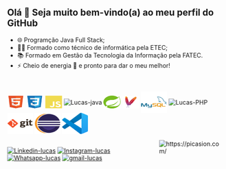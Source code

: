 ## Olá 🖖 Seja muito bem-vindo(a) ao meu perfil do GitHub
- 🌐 Programção Java Full Stack;
- 👨‍🎓 Formado como técnico de informática pela ETEC;
- 📚 Formado em Gestão da Tecnologia da Informação pela FATEC.
- ⚡ Cheio de energia 🚀 e pronto para dar o meu melhor!

##

<div style="display: inline_block"><br>
<img align="center" alt="Lucas-HTML" height="30" width="40" src="https://raw.githubusercontent.com/devicons/devicon/master/icons/html5/html5-original.svg">
<img align="center" alt="Lucas-CSS" height="30" width="40" src="https://raw.githubusercontent.com/devicons/devicon/master/icons/css3/css3-original.svg">
<img align="center" alt="Lucas-Js" height="30" width="40" src="https://raw.githubusercontent.com/devicons/devicon/master/icons/javascript/javascript-plain.svg">
<img align="center" alt="Lucas-java" height="50" width="60" src="https://cdn.jsdelivr.net/gh/devicons/devicon/icons/java/java-original-wordmark.svg">
<img align="center" alt="Lucas-spring" height="30" width="40" src="https://raw.githubusercontent.com/devicons/devicon/6910f0503efdd315c8f9b858234310c06e04d9c0/icons/spring/spring-original.svg">
<img align="center" alt="Lucas-Maven" height="30" width="40" src="https://raw.githubusercontent.com/devicons/devicon/6910f0503efdd315c8f9b858234310c06e04d9c0/icons/maven/maven-original.svg">
<img align="center" alt="Lucas-mysql" height="50" width="60" src="https://raw.githubusercontent.com/devicons/devicon/1119b9f84c0290e0f0b38982099a2bd027a48bf1/icons/mysql/mysql-original-wordmark.svg">
<img align="center" alt="Lucas-PHP" height="50" width="60"src="https://upload.wikimedia.org/wikipedia/commons/thumb/2/27/PHP-logo.svg/1200px-PHP-logo.svg.png">
<img align="center" alt="Lucas-git" height="50" width="60" src="https://raw.githubusercontent.com/devicons/devicon/1119b9f84c0290e0f0b38982099a2bd027a48bf1/icons/git/git-original-wordmark.svg">
<img align="center" alt="Lucas-eclipse" height="50" width="60"src="https://raw.githubusercontent.com/devicons/devicon/6910f0503efdd315c8f9b858234310c06e04d9c0/icons/eclipse/eclipse-original.svg">
<img align="center" alt="Lucas-vscode" height="50" width="60"src="https://raw.githubusercontent.com/devicons/devicon/6910f0503efdd315c8f9b858234310c06e04d9c0/icons/vscode/vscode-original.svg">

</div>

<a href="https://github.com/Lucas300/"><img align="right" src="https://i.picasion.com/pic92/6ac43cc62d8ba558b3ad177d1efe0d9a.gif" width="150" height="150" border="0" alt="https://picasion.com/"/>

## 

<div> 
<a href="https://www.linkedin.com/in/lucas-daniel-souza-dias/" target="_blank"><img alt="Linkedin-lucas" src="https://img.shields.io/badge/-LinkedIn-%230077B5?style=for-the-badge&logo=linkedin&logoColor=white" target="_blank"></a> 
<a href="https://www.instagram.com/lucas.kardashiann" target="_blank"><img alt="Instagram-lucas" src="https://img.shields.io/badge/-Instagram-%23E4405F?style=for-the-badge&logo=instagram&logoColor=white" target="_blank"></a>
<a href="https://wa.me//5511960943768" target="_blank"><img alt="Whatsapp-lucas" src="https://img.shields.io/badge/WhatsApp-25D366?style=for-the-badge&logo=whatsapp&logoColor=white"  target="_blank"></a> 
<a href = "mailto:ludaniel.sd@gmail.com"><img alt="gmail-lucas" src="https://img.shields.io/badge/Gmail-D14836?style=for-the-badge&logo=gmail&logoColor=white" target="_blank"></a>     
</div>  


  
